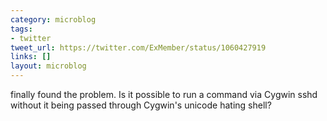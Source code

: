 ```yaml
---
category: microblog
tags:
- twitter
tweet_url: https://twitter.com/ExMember/status/1060427919
links: []
layout: microblog
---
```

finally found the problem. Is it possible to run a command via Cygwin sshd without it being passed through Cygwin's unicode hating shell?
